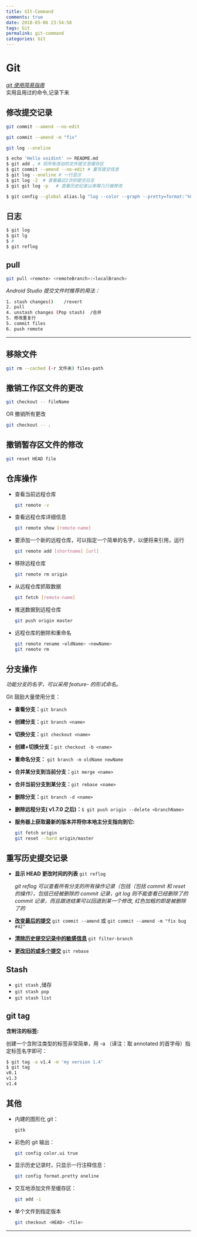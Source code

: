 ```yaml
---
title: GIt-Command
comments: true
date: 2018-05-06 23:54:58
tags: Git  
permalink: git-command
categories: Git
---
```


# Git
*[git 使用简易指南]*  
 实用且用过的命令,记录下来

## 修改提交记录  
 ```bash
 git commit --amend --no-edit

 git commit --amend -m "fix"

 git log --oneline
 ```

 ```bash
 $ echo 'Hello voidint' >> README.md
 $ git add . # 将所有改动的文件提交至缓存区
 $ git commit --amend --no-edit # 重写提交信息
 $ git log --oneline # 一行显示
 $ git log -2  # 查看最近2次的提交日志
 $ git git log -p   # 查看历史纪录以来哪几行被修改
 
 $ git config --global alias.lg "log --color --graph --pretty=format:'%Cred%h%Creset -%C(yellow)%d%Creset %s %Cgreen(%cr) %C(bold blue)<%an>%Creset' --abbrev-commit"  # 牛逼的 lg 别名

 ```
 <!--more-->

## 日志
```	bash
$ git log
$ git lg   
$ #
$ git reflog
```

## pull

```bash
git pull <remote> <remoteBranch>:<localBranch>
```
_Android Studio 提交文件时推荐的用法：_

```bash
1. stash changes()    /revert
2. pull
4. unstash changes (Pop stash)  /合并
5. 修改重复行
5. commit files   
6. push remote
```
---
## 移除文件
```bash
git rm --cached (-r 文件夹) files-path   
```

## 撤销工作区文件的更改

  ```bash
  git checkout -- fileName
  ```

  OR 撤销所有更改

  ```bash
  git checkout -- .
  ```

## 撤销暂存区文件的修改

```bash
git reset HEAD file
```



## 仓库操作

- 查看当前远程仓库

  ```bash
  git remote -v
  ```

- 查看远程仓库详细信息

  ```bash
  git remote show [remote-name]
  ```

- 要添加一个新的远程仓库，可以指定一个简单的名字，以便将来引用，运行

  ````bash
  git remote add [shortname] [url]
  ````

- 移除远程仓库

  ```bash
  git remote rm origin  
  ```

- 从远程仓库抓取数据

  ```bash
  git fetch [remote-name]
  ```

- 推送数据到远程仓库

  ```bash
  git push origin master
  ```

- 远程仓库的删除和重命名

  ```bash
  git remote rename <oldName> <newName>
  git remote rm
  ```

## 分支操作

*功能分支的名字，可以采用 feature- 的形式命名。*

Git 鼓励大量使用分支：

- __查看分支：__`git branch`

- __创建分支：__`git branch <name>`

- __切换分支：__`git checkout <name>`

- __创建+切换分支：__`git checkout -b <name>`

- __重命名分支：__ `git branch -m oldName newName`

- __合并某分支到当前分支：__`git merge <name>`

- __合并当前分支到某分支：__`git rebase <name>`

- __删除分支：__`git branch -d <name>`

- __删除远程分支( v1.7.0 之后)：__`$ git push origin --delete <branchName>`
- __服务器上获取最新的版本并将你本地主分支指向到它:__

	``` bash
	git fetch origin  
	git reset --hard origin/master
	```

## 重写历史提交记录

- __显示 HEAD 更改时间的列表__ `git reflog`  

    *git reflog 可以查看所有分支的所有操作记录（包括（包括 commit 和 reset 的操作），包括已经被删除的 commit 记录，git log 则不能查看已经删除了的 commit 记录，而且跟进结果可以回退到某一个修改, 红色加粗的即是被删除了的*
- __[改变最后的提交]__ `git commit --amend` 或 `git commit --amend -m "fix bug #42"`

- __[清除历史提交记录中的敏感信息]__ `git filter-branch`
- __[更改旧的或多个提交]__ `git rebase`




## Stash

- `git stash` ,储存
- `git stash pop`
- `git stash list`


## git tag

__含附注的标签:__

创建一个含附注类型的标签非常简单，用 -a （译注：取 annotated 的首字母）指定标签名字即可：  

``` bash
$ git tag -a v1.4 -m 'my version 1.4'  
$ git tag  
v0.1  
v1.3  
v1.4  
```


##  其他

- 内建的图形化 git：  

	```bash
	gitk
	```

- 彩色的 git 输出：  

	```bash
	git config color.ui true
	```

- 显示历史记录时，只显示一行注释信息：  

	```bash
	git config format.pretty oneline
	```
- 交互地添加文件至缓存区：  

	```bash
	git add -i
	```

- 单个文件到指定版本

    ```bash
    git checkout <HEAD> <file>
    ```

---

[改变最后的提交]:https://www.atlassian.com/git/tutorials/rewriting-history
[更改旧的或多个提交]:改变最后的提交
[清除历史提交记录中的敏感信息]:http://debugtalk.com/post/clean-sensitive-data-from-git-history-commits/
[git 使用简易指南]:http://www.bootcss.com/p/git-guide/
